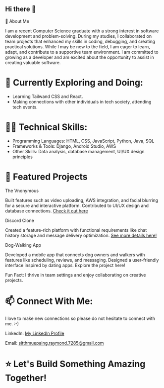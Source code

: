 ## Hi there 👋

🚀 About Me

I am a recent Computer Science graduate with a strong interest in software development and problem-solving. During my studies, I collaborated on team projects that enhanced my skills in coding, debugging, and creating practical solutions. While I may be new to the field, I am eager to learn, adapt, and contribute to a supportive team environment. I am committed to growing as a developer and am excited about the opportunity to assist in creating valuable software.

# 🌱 Currently Exploring and Doing:

- Learning Tailwand CSS and React. 
- Making connections with other individuals in tech society, attending tech events.

# 👩‍💻 Technical Skills:

- Programming Languages: HTML, CSS, JavaScript, Python, Java, SQL
- Frameworks & Tools: Django, Android Studio, AWS
- Other Skills: Data analysis, database management, UI/UX design principles

# 📌 Featured Projects

The Vnonymous

Built features such as video uploading, AWS integration, and facial blurring for a secure and interactive platform.
Contributed to UI/UX design and database connections.
[Check it out here](https://github.com/COSC-499-W2023/year-long-project-team-13)


Discord Clone

Created a feature-rich platform with functional requirements like chat history storage and message delivery optimization.
[See more details here!](https://github.com/UBCO-COSC-310-Winter-2022-T2/the-project-marbl)


Dog-Walking App

Developed a mobile app that connects dog owners and walkers with features like scheduling, reviews, and messaging.
Designed a user-friendly interface inspired by dating apps.
Explore the project here!


Fun Fact: I thrive in team settings and enjoy collaborating on creative projects.

# 📫 Connect With Me:

I love to make new connections so please do not hesitate to connect with me. :-)

LinkedIn: [My LinkedIn Profile](https://www.linkedin.com/in/sitt-hmue-paing-65a55029a/)
<!-- Portfolio: Your Portfolio Link -->
Email: sitthmuepaing.raymond.7285@gmail.com


# ⭐ Let's Build Something Amazing Together!
<!--
**SittHmuePaing/SittHmuePaing** is a ✨ _special_ ✨ repository because its `README.md` (this file) appears on your GitHub profile.

Here are some ideas to get you started:

- 🔭 I’m currently working on ...
- 🌱 I’m currently learning ...
- 👯 I’m looking to collaborate on ...
- 🤔 I’m looking for help with ...
- 💬 Ask me about ...
- 📫 How to reach me: ...
- 😄 Pronouns: ...
- ⚡ Fun fact: ...
-->
